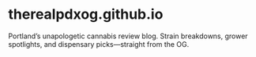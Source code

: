 # therealpdxog.github.io
Portland’s unapologetic cannabis review blog. Strain breakdowns, grower spotlights, and dispensary picks—straight from the OG.
